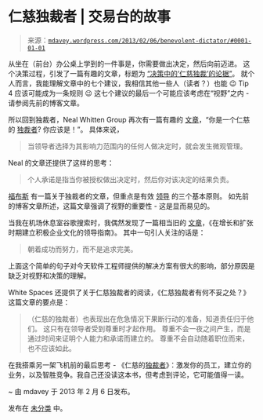 <!--yml

类别：未分类

日期：2024-05-18 06:30:20

-->

# 仁慈独裁者 | 交易台的故事

> 来源：[`mdavey.wordpress.com/2013/02/06/benevolent-dictator/#0001-01-01`](https://mdavey.wordpress.com/2013/02/06/benevolent-dictator/#0001-01-01)

从坐在（前台）办公桌上学到的一件事是，你需要做出决定，然后向前迈进。 这个决策过程，引发了一篇有趣的文章，标题为 [“决策中的‘仁慈独裁’的论据”](http://www.itbusinessedge.com/cm/blogs/tennant/the-argument-for-benevolent-dictatorship-in-decision-making/?cs=48212)。 就个人而言，我能理解文章中的七个建议，我相信其他一些人（读者？）也能 😉 Tip 4 应该可能成为一条规则 😉 这七个建议的最后一个可能应该考虑在“视野”之内 - 请参阅先前的博客文章。

所以回到独裁者，Neal Whitten Group 再次有一篇有趣的 [文章](http://nealwhittengroup.com/articles/are-you-a-benevolent-dictator-you-should-be/)，“你是一个仁慈的 [独裁者](http://theweek.com/article/index/215121/fortunes-apple-expos-steve-jobs-is-a-dictator-and-3-other-takeaways)? 你应该是！”。 具体来说，

> 当领导者选择为其影响力范围内的任何人做决定时，就会发生微观管理。

Neal 的文章还提供了这样的思考：

> 个人承诺是指当你被授权做出决定时，然后你对该决定的结果负责。

[福布斯](http://www.forbes.com/sites/joshbersin/2012/07/30/its-not-the-ceo-its-the-leadership-strategy-that-matters/) 有一篇关于独裁者的文章，但重点是有效 [领导](http://www.forbes.com/2009/04/29/vision-communication-judgment-leadership-managing-ccl.html) 的三个基本原则。 如先前的博客文章所述，这篇文章强调了视野的重要性 - 这是显而易见的。

当我在机场休息室谷歌搜索时，我偶然发现了一篇相当旧的 [文章](http://www.howatthr.com/images/pdf/enhancingdna/A%20Leadership%20Guide%20for%20Building%20a%20Positive%20Corporate%20Culture.pdf)，《在增长和扩张时期建立积极企业文化的领导指南》。 其中一句引人关注的话是：

> 朝着成功而努力，而不是追求完美。

上面这个简单的句子对今天软件工程师提供的解决方案有很大的影响，部分原因是缺乏对视野和决策的理解。

White Spaces 还提供了关于仁慈独裁者的阅读，《仁慈独裁者有何不妥之处？》 这篇文章的要点是：

> （仁慈的独裁者）也表现出在危急情况下果断行动的准备，知道责任归于他们。 这只有在领导者受到尊重时才起作用。 尊重不会一夜之间产生，而是通过时间来证明个人能力和承诺而建立的。 尊重不会自动随着职位而来，也不应该如此。

在我搭乘另一架飞机前的最后思考 - 《仁慈的[独裁者](http://www.amazon.com/Benevolent-Dictator-Employees-Business-Competition/dp/1118003918)》：激发你的员工，建立你的业务，以及智胜竞争。我自己还没读这本书，但考虑到评论，它可能值得一读。

~ 由 mdavey 于 2013 年 2 月 6 日发布。

发布在 [未分类](https://mdavey.wordpress.com/category/uncategorized/) 中。
